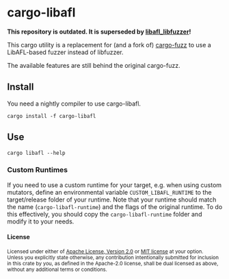 # cargo-libafl

**This repository is outdated. It is superseded by [libafl_libfuzzer](https://github.com/AFLplusplus/LibAFL/pull/981)!**

This cargo utility is a replacement for (and a fork of) [cargo-fuzz](https://github.com/rust-fuzz/cargo-fuzz) to use a LibAFL-based fuzzer instead of libfuzzer.

The available features are still behind the original cargo-fuzz.

## Install

You need a nightly compiler to use cargo-libafl.

```
cargo install -f cargo-libafl 
```

## Use

```
cargo libafl --help
```

### Custom Runtimes

If you need to use a custom runtime for your target, e.g. when using custom mutators, define an environmental variable `CUSTOM_LIBAFL_RUNTIME` to the target/release folder of your runtime. Note that your runtime should match the name (`cargo-libafl-runtime`) and the flags of the original runtime. To do this effectively, you should copy the `cargo-libafl-runtime` folder and modify it to your needs.

#### License

<sup>
Licensed under either of <a href="LICENSE-APACHE">Apache License, Version
2.0</a> or <a href="LICENSE-MIT">MIT license</a> at your option.
</sup>

<br>

<sub>
Unless you explicitly state otherwise, any contribution intentionally submitted
for inclusion in this crate by you, as defined in the Apache-2.0 license, shall
be dual licensed as above, without any additional terms or conditions.
</sub>
